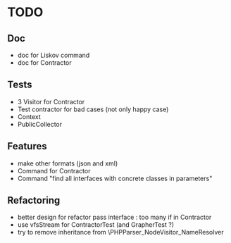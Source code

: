 # TODO

## Doc
 * doc for Liskov command
 * doc for Contractor

## Tests
 * 3 Visitor for Contractor
 * Test contractor for bad cases (not only happy case)
 * Context
 * PublicCollector

## Features
 * make other formats (json and xml)
 * Command for Contractor
 * Command "find all interfaces with concrete classes in parameters"

## Refactoring
 * better design for refactor pass interface : too many if in Contractor
 * use vfsStream for ContractorTest (and GrapherTest ?)
 * try to remove inheritance from \PHPParser_NodeVisitor_NameResolver
